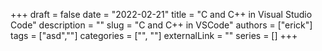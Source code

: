 +++ 
draft = false
date = "2022-02-21"
title = "C and C++ in Visual Studio Code"
description = ""
slug = "C and C++ in VSCode"
authors = ["erick"]
tags = ["asd",""]
categories = ["", ""]
externalLink = ""
series = []
+++



